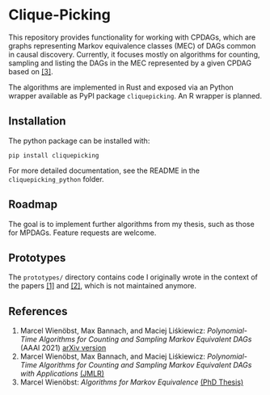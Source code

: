 # Clique-Picking

This repository provides functionality for working with CPDAGs, which are graphs representing Markov equivalence classes (MEC) of DAGs common in causal discovery. Currently, it focuses mostly on algorithms for counting, sampling and listing the DAGs in the MEC represented by a given CPDAG based on [[3]](https://epub.uni-luebeck.de/items/44cd6c2b-c86a-40bc-aef2-669310429ac6). 

The algorithms are implemented in Rust and exposed via an Python wrapper available as PyPI package ```cliquepicking```. An R wrapper is planned.

## Installation

The python package can be installed with:
```
pip install cliquepicking
```

For more detailed documentation, see the README in the ```cliquepicking_python``` folder. 

## Roadmap

The goal is to implement further algorithms from my thesis, such as those for MPDAGs. Feature requests are welcome. 

## Prototypes
The ```prototypes/``` directory contains code I originally wrote in the context of the papers [[1]](https://arxiv.org/abs/2012.09679) and [[2]](https://www.jmlr.org/papers/v24/22-0495.html), which is not maintained anymore. 

## References
1. Marcel Wienöbst, Max Bannach, and Maciej Liśkiewicz: *Polynomial-Time Algorithms for Counting and Sampling Markov Equivalent DAGs* (AAAI 2021) [arXiv version](https://arxiv.org/abs/2012.09679)
2. Marcel Wienöbst, Max Bannach, and Maciej Liśkiewicz: *Polynomial-Time Algorithms for Counting and Sampling Markov Equivalent DAGs with Applications* [(JMLR)](https://www.jmlr.org/papers/v24/22-0495.html)
3. Marcel Wienöbst: *Algorithms for Markov Equivalence* [(PhD Thesis)](https://epub.uni-luebeck.de/items/44cd6c2b-c86a-40bc-aef2-669310429ac6)
